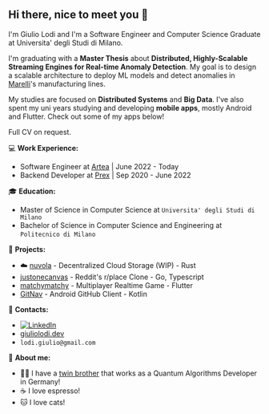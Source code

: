 ## Hi there, nice to meet you 👋


I'm Giulio Lodi and I'm a Software Engineer and Computer Science Graduate at Universita' degli Studi di Milano. 

I'm graduating with a **Master Thesis** about **Distributed, Highly-Scalable Streaming Engines for Real-time Anomaly Detection**. My goal is to design a scalable architecture to deploy ML models and detect anomalies in [Marelli](https://www.marelli.com)'s manufacturing lines.


My studies are focused on **Distributed Systems** and **Big Data**. I've also spent my uni years studying and developing **mobile apps**, mostly Android and Flutter. Check out some of my apps below!


Full CV on request.


:computer: **Work Experience:**
 - Software Engineer at [Artea](https://www.artea.com/?lang=en) | June 2022 - Today
 - Backend Developer at [Prex](https://prex.it/) | Sep 2020 - June 2022


:mortar_board: **Education:**
 - Master of Science in Computer Science at `Universita' degli Studi di Milano`
 - Bachelor of Science in Computer Science and Engineering at `Politecnico di Milano`


:pushpin: **Projects:**
 - :cloud: [nuvola](https://github.com/GLodi/nuvola) - Decentralized Cloud Storage (WIP) - Rust
 - [justonecanvas](https://github.com/GLodi/justonecanvas) - Reddit's r/place Clone - Go, Typescript
 - [matchymatchy](https://github.com/GLodi/matchymatchy) - Multiplayer Realtime Game - Flutter
 - [GitNav](https://github.com/GLodi/GitNav) - Android GitHub Client - Kotlin

:loudspeaker: **Contacts:**
- [![LinkedIn](https://img.shields.io/badge/-LinkedIn-blue?style=flat&logo=Linkedin&logoColor=white)](https://www.linkedin.com/in/giulio-lodi-4a266024b/)
- [giuliolodi.dev](https://giuliolodi.dev/)
- `lodi.giulio@gmail.com`


:boy: **About me:**

- :boy::boy: I have a [twin brother](https://github.com/nzpaper) that works as a Quantum Algorithms Developer in Germany!
- :coffee: I love espresso!
- :cat: I love cats!


